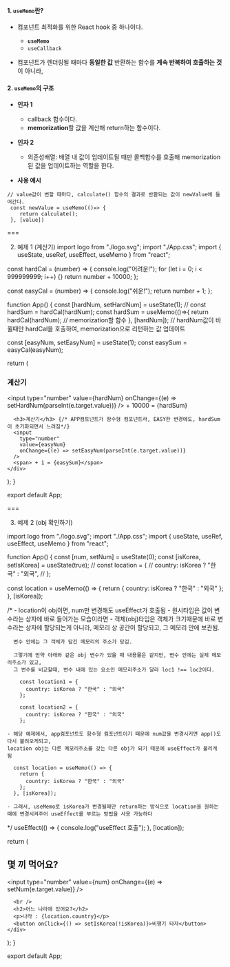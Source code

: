 
#### 1. `useMemo`란?

- 컴포넌트 최적화를 위한 React hook 중 하나이다.
	- **`useMemo`**
	- `useCallback`

- 컴포넌트가 렌더링될 때마다 **동일한 값** 반환하는 함수를 **계속 반복하여 호출하는 것**이 아니라, 

#### 2. `useMemo`의 구조

 - **인자 1**
	 - callback 함수이다.
	 - **memorization**할 값을 계산해 return하는 함수이다.

 - **인자 2**
	 - 의존성배열: 배열 내 값이 업데이트될 때만 콜백함수를 호출해 memorization된 값을 업데이트하는 역할을 한다.

- **사용 예시**
```tsx
// value값이 변할 때마다, calculate() 함수의 결과로 반환되는 값이 newValue에 들어간다.
 const newValue = useMemo(()=> {
    return calculate();
 }, [value])
```
===

 2. 예제 1 (계산기)
import logo from "./logo.svg";
import "./App.css";
import { useState, useRef, useEffect, useMemo } from "react";

const hardCal = (number) => {
  console.log("어려운!");
  for (let i = 0; i < 999999999; i++) {}
  return number + 10000;
};

const easyCal = (number) => {
  console.log("쉬운!");
  return number + 1;
};

function App() {
  const [hardNum, setHardNum] = useState(1);
  // const hardSum = hardCal(hardNum);
  const hardSum = useMemo(()=>{
    return hardCal(hardNum); // memorization할 함수
  }, [hardNum]); // hardNum값이 바뀔때만 hardCal을 호출하여, memorization으로 리턴하는 값 업데이트

  const [easyNum, setEasyNum] = useState(1);
  const easySum = easyCal(easyNum);

  return (
    <div>
      <h3>계산기</h3>
      <input
        type="number"
        value={hardNum}
        onChange={(e) => setHardNum(parseInt(e.target.value))}
      />
      <span> + 10000 = {hardSum}</span>


      <h3>계산기</h3> {/* APP컴토넌트가 함수형 컴포넌트라, EASY한 변경에도, hardSum이 초기화되면서 느려짐*/}
      <input
        type="number"
        value={easyNum}
        onChange={(e) => setEasyNum(parseInt(e.target.value))}
      />
      <span> + 1 = {easySum}</span>
    </div>
  );
}

export default App;

===

3. 예제 2 (obj 확인하기)

import logo from "./logo.svg";
import "./App.css";
import { useState, useRef, useEffect, useMemo } from "react";

function App() {
  const [num, setNum] = useState(0);
  const [isKorea, setIsKorea] = useState(true);
  // const location = {
  //   country: isKorea ? "한국" : "외국",
  // };

  const location = useMemo(() => {
    return { 
      country: isKorea ? "한국" : "외국" 
    };
  }, [isKorea]);

  /* 
    - location이 obj이면, num만 변경해도 useEffect가 호출됨
    - 원시타입은 값이 변수라는 상자에 바로 들어가는 모습이라면
    - 객체(obj)타입은 객체가 크기때문에 바로 변수라는 상자에 할당되는게 아니라, 
      메모리 상 공간이 할당되고, 그 메모리 안에 보관됨. 

      변수 안에는 그 객체가 담긴 메모리의 주소가 당김.

      그렇기에 만약 아래와 같은 obj 변수가 있을 때 내용물은 같지만, 변수 안에는 실제 메모리주소가 있고,
      그 변수를 비교할때, 변수 내에 있는 요소인 메모리주소가 달라 loc1 !== loc2이다.

        const location1 = {
          country: isKorea ? "한국" : "외국"
        };

        const location2 = {
          country: isKorea ? "한국" : "외국"
        };

    - 해당 예제에서, app컴포넌트도 함수형 컴포넌트이기 때문에 num값을 변경시키면 app()도 다시 불려오게되고, 
    location obj는 다른 메모리주소를 갖는 다른 obj가 되기 때문에 useEffect가 불리게 됨

      const location = useMemo(() => {
        return { 
          country: isKorea ? "한국" : "외국" 
        };
      }, [isKorea]);

    - 그래서, useMemo로 isKorea가 변경될때만 return하는 방식으로 location을 원하는 때에 변경시켜주어 useEffect를 부르는 방법을 사용 가능하다


  */
  useEffect(() => {
    console.log("useEffect 호출");
  }, [location]);

  return (
    <div>
      <h2>몇 끼 먹어요?</h2>
      <input
        type="number"
        value={num}
        onChange={(e) => setNum(e.target.value)}
      />

      <br />
      <h2>어느 나라에 있어요?</h2>
      <p>나라 : {location.country}</p>
      <button onClick={() => setIsKorea(!isKorea)}>비행기 타자</button>
    </div>
  );
}

export default App;